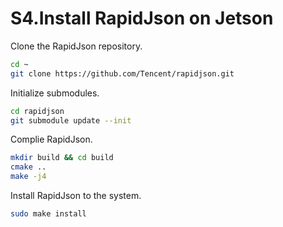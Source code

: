 # S4.Install RapidJson on Jetson

Clone the RapidJson repository.

```sh
cd ~
git clone https://github.com/Tencent/rapidjson.git
```

Initialize submodules.

```sh
cd rapidjson
git submodule update --init
```

Complie RapidJson.

```sh
mkdir build && cd build
cmake ..
make -j4
```

Install RapidJson to the system.

```sh
sudo make install
```